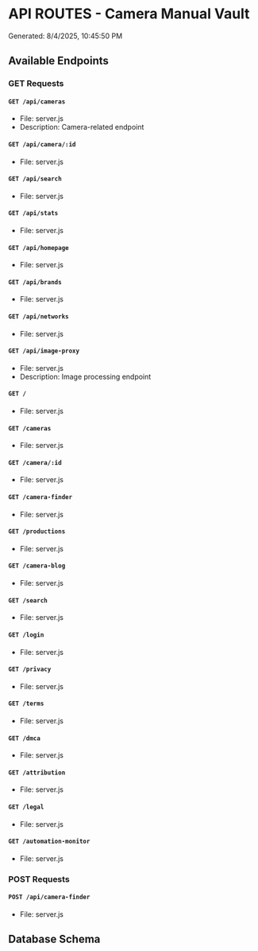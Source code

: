 # API ROUTES - Camera Manual Vault
Generated: 8/4/2025, 10:45:50 PM

## Available Endpoints

### GET Requests

#### `GET /api/cameras`
- File: server.js
- Description: Camera-related endpoint

#### `GET /api/camera/:id`
- File: server.js

#### `GET /api/search`
- File: server.js

#### `GET /api/stats`
- File: server.js

#### `GET /api/homepage`
- File: server.js

#### `GET /api/brands`
- File: server.js

#### `GET /api/networks`
- File: server.js

#### `GET /api/image-proxy`
- File: server.js
- Description: Image processing endpoint

#### `GET /`
- File: server.js

#### `GET /cameras`
- File: server.js

#### `GET /camera/:id`
- File: server.js

#### `GET /camera-finder`
- File: server.js

#### `GET /productions`
- File: server.js

#### `GET /camera-blog`
- File: server.js

#### `GET /search`
- File: server.js

#### `GET /login`
- File: server.js

#### `GET /privacy`
- File: server.js

#### `GET /terms`
- File: server.js

#### `GET /dmca`
- File: server.js

#### `GET /attribution`
- File: server.js

#### `GET /legal`
- File: server.js

#### `GET /automation-monitor`
- File: server.js

### POST Requests

#### `POST /api/camera-finder`
- File: server.js

## Database Schema

